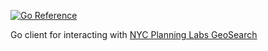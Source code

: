 
[![Go Reference](https://pkg.go.dev/badge/github.com/jehiah/nycgeosearch.svg)](https://pkg.go.dev/github.com/jehiah/nycgeosearch)

Go client for interacting with [NYC Planning Labs GeoSearch](https://geosearch.planninglabs.nyc/docs/)